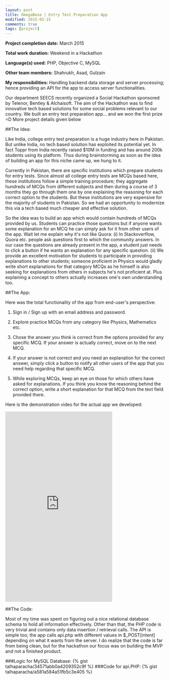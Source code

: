 ```yaml
---
layout: post
title: OmegaBase | Entry Test Preparation App
modified: 2015-03-15
comments: true
tags: [project]
---
```


**Project completion date:** March 2015

**Total work duration:** Weekend in a Hackathon

**Language(s) used:** PHP, Objective C, MySQL

**Other team members:** Shahrukh, Asad, Gulzain

**My responsibilities:** Handling backend data storage and server processing; hence providing an API for the app to access server functionalities.

Our department SEECS recently organized a Social Hackathon sponsored by Telenor, Bentley & Alchaisoft. The aim of the Hackathon was to find innovative tech based solutions for some social problems relevant to our country. We built an entry test preparation app... and we won the first prize =D More project details given below

##The Idea:

Like India, college entry test preparation is a huge industry here in Pakistan. But unlike India, no tech based solution has exploited its potential yet. In fact Toppr from India recently raised $10M in funding and has around 200k students using its platform. Thus during brainstorming as soon as the idea of building an app for this niche came up, we hung to it.

Currently in Pakistan, there are specific institutions which prepare students for entry tests. Since almost all college entry tests are MCQs based here, these institutions follow a simple training procedure; they aggregate hundreds of MCQs from different subjects and then during a course of 3 months they go through them one by one explaining the reasoning for each correct option to the students. But these institutions are very expensive for the majority of students in Pakistan. So we had an opportunity to modernize this via a tech based much cheaper and effective solution.

So the idea was to build an app which would contain hundreds of MCQs provided by us. Students can practice those questions but if anyone wants some explanation for an MCQ he can simply ask for it from other users of the app. Wait let me explain why it's not like Quora: (i) In Stackoverflow, Quora etc. people ask questions first to which the community answers. In our case the questions are already present in the app, a student just needs to click a button if he wants an explanation for any specific question. (ii) We provide an excellent motivation for students to participate in providing explanations to other students; someone proficient in Physics would gladly write short explanations for that category MCQs as he himself is also seeking for explanations from others in subjects he's not proficient at. Plus explaining a concept to others actually increases one's own understanding too.    
 
##The App:

Here was the total functionality of the app from end-user's perspective:

1) Sign in / Sign up with an email address and password.

2) Explore practice MCQs from any category like Physics, Mathematics etc.

3) Chose the answer you think is correct from the options provided for any specific MCQ. If your answer is actually correct, move on to the next MCQ.

4) If your answer is not correct and you need an explanation for the correct answer, simply click a button to notify all other users of the app that you need help regarding that specific MCQ.

5) While exploring MCQs, keep an eye on those for which others have asked for explanations. If you think you know the reasoning behind the correct option, write a short explanation for that MCQ from the text field provided there.

Here is the demonstration video for the actual app we developed:

<iframe src="https://player.vimeo.com/video/145036535?color=c9ff23" width="337" height="600" frameborder="0" webkitallowfullscreen mozallowfullscreen allowfullscreen></iframe>

##The Code:

Most of my time was spent on figuring out a nice relational database schema to hold all information effectively. Other than that, the PHP code is very trivial and contains only data insertion / retrieval calls. The API is simple too; the app calls api.php with different values in $_POST[intent] depending on what it wants from the server. I do realize that the code is far from being clean, but for the hackathon our focus was on building the MVP and not a finished product.

###Logic for MySQL Database:
{% gist talhaparacha/34571abb0a4209352c9f %}
###Code for api.PHP:
{% gist talhaparacha/a581a584a51fb5c3e405 %}